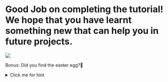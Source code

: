 # Good Job on completing the tutorial! We hope that you have learnt something new that can help you in future projects.

<img src="https://media.giphy.com/media/l1KtXmfi3EnjM5zpK/giphy.gif"  />

Bonus: Did you find the easter egg?🥚
<details> 
  <summary>Click me for hint</summary>
  Did you collect the 🥚 from scripts?
  <details> 
    <summary>Item?</summary>
    Remember to bring a **shovel**
    <img src="https://user-images.githubusercontent.com/52280124/116425864-ec422d80-a842-11eb-8df7-02c5ea1a945d.png" raw=true  />
  </details>
</details>
